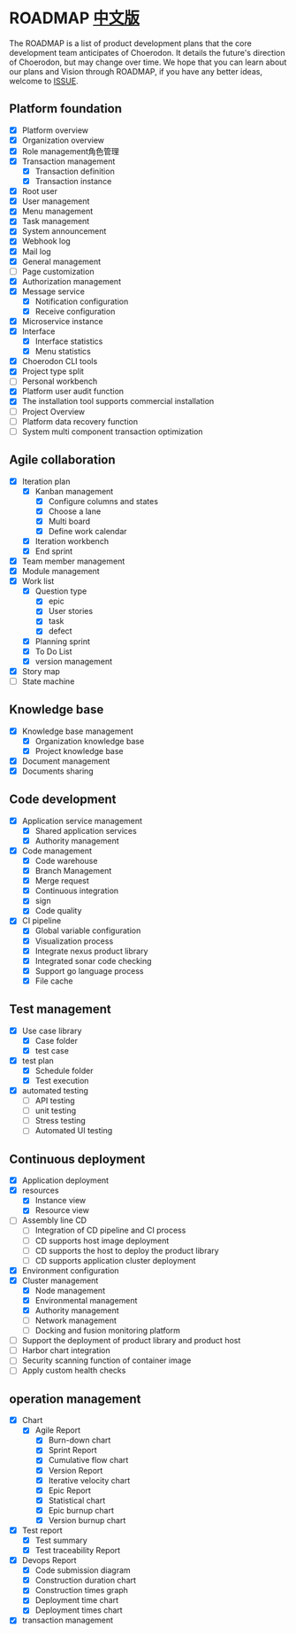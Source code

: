 # ROADMAP [中文版](./zh/ROADMAP.md)

The ROADMAP is a list of product development plans that the core development team anticipates of Choerodon. It details the future's direction of Choerodon, but may change over time. We hope that you can learn about our plans and Vision through ROADMAP, if you have any better ideas, welcome to [ISSUE](https://github.com/choerodon/choerodon/issues).

## Platform foundation

- [x] Platform overview
- [x] Organization overview
- [x] Role management角色管理
- [x] Transaction management
    - [x] Transaction definition
    - [x]  Transaction instance
- [x] Root user
- [x] User management
- [x] Menu management
- [x] Task management
- [x] System announcement
- [x] Webhook log
- [x] Mail log
- [x] General management
- [ ] Page customization
- [x] Authorization management
- [x] Message service
    - [x] Notification configuration
    - [x] Receive configuration
- [x] Microservice instance
- [x] Interface
    - [x] Interface statistics
    - [x] Menu statistics
- [x] Choerodon CLI tools
- [x] Project type split 
- [ ] Personal workbench
- [x] Platform user audit function
- [x] The installation tool supports commercial installation 
- [ ] Project Overview 
- [ ] Platform data recovery function
- [ ] System multi component transaction optimization
## Agile collaboration

- [x] Iteration plan
    - [x] Kanban management
      - [x] Configure columns and states
      - [x] Choose a lane
      - [x] Multi board
      - [x] Define work calendar
    - [x] Iteration workbench
    - [x] End sprint
- [x] Team member management
- [x] Module management
- [x] Work list
    - [x] Question type
      - [x] epic
      - [x] User stories
      - [x] task
      - [x] defect
    - [x] Planning sprint
    - [x] To Do List 
    - [x] version management 
- [x] Story map
- [ ] State machine
## Knowledge base

- [x] Knowledge base management
    - [x] Organization knowledge base
    - [x] Project knowledge base
- [x] Document management
- [x] Documents sharing
## Code development

- [x] Application service management
    - [x] Shared application services
    - [x] Authority management
- [x] Code management
    - [x] Code warehouse
    - [x] Branch Management
    - [x] Merge request
    - [x] Continuous integration
    - [x] sign
    - [x] Code quality
- [x] CI pipeline
    - [x] Global variable configuration
    - [x] Visualization process
    - [x] Integrate nexus product library
    - [x] Integrated sonar code checking
    - [x] Support go language process
    - [x] File cache
## Test management

- [x] Use case library
    - [x] Case folder
    - [x] test case
- [x] test plan
    - [x] Schedule folder
    - [x] Test execution
- [x] automated testing 
    - [ ] API testing
    - [ ] unit testing 
    - [ ] Stress testing
    - [ ] Automated UI testing
## Continuous deployment

- [x] Application deployment
- [x] resources
    - [x] Instance view
    - [x] Resource view
- [ ] Assembly line CD
    - [ ] Integration of CD pipeline and CI process
    - [ ] CD supports host image deployment
    - [ ] CD supports the host to deploy the product library
    - [ ] CD supports application cluster deployment
- [x] Environment configuration
- [x] Cluster management
    - [x] Node management
    - [x] Environmental management
    - [x] Authority management
    - [ ] Network management
    - [ ] Docking and fusion monitoring platform
- [ ] Support the deployment of product library and product host
- [ ] Harbor chart integration
- [ ] Security scanning function of container image
- [ ] Apply custom health checks
## operation management

- [x] Chart
    - [x] Agile Report
      - [x] Burn-down chart
      - [x] Sprint Report
      - [x] Cumulative flow chart
      - [x] Version Report
      - [x] Iterative velocity chart
      - [x] Epic Report
      - [x] Statistical chart
      - [x] Epic burnup chart
      - [x] Version burnup chart
- [x] Test report
    - [x] Test summary
    - [x] Test traceability Report
- [x] Devops Report
    - [x] Code submission diagram
    - [x] Construction duration chart
    - [x] Construction times graph
    - [x] Deployment time chart
    - [x] Deployment times chart
- [x] transaction management